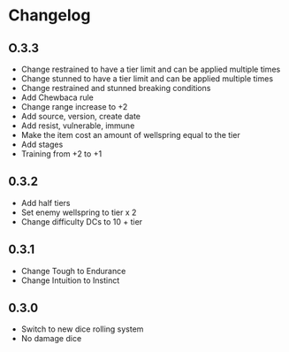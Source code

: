 # Changelog

## O.3.3

- Change restrained to have a tier limit and can be applied multiple times
- Change stunned to have a tier limit and can be applied multiple times
- Change restrained and stunned breaking conditions
- Add Chewbaca rule
- Change range increase to +2
- Add source, version, create date
- Add resist, vulnerable, immune
- Make the item cost an amount of wellspring equal to the tier
- Add stages
- Training from +2 to +1

## 0.3.2

- Add half tiers
- Set enemy wellspring to tier x 2
- Change difficulty DCs to 10 + tier

## 0.3.1

- Change Tough to Endurance
- Change Intuition to Instinct

## 0.3.0

- Switch to new dice rolling system
- No damage dice
